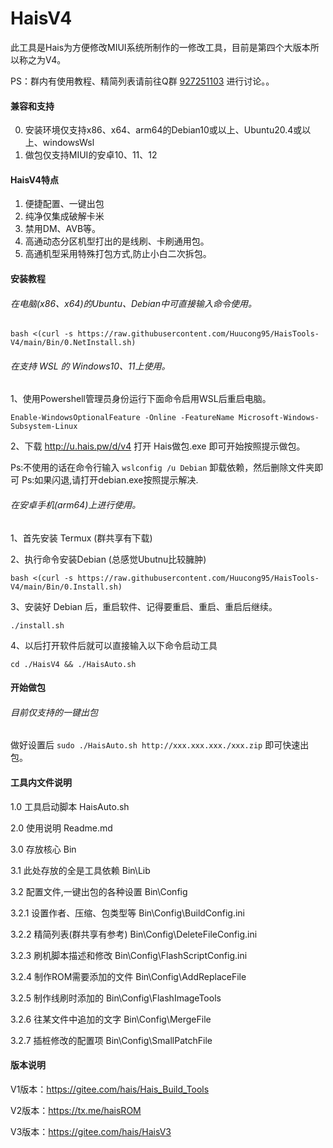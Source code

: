 
# HaisV4

此工具是Hais为方便修改MIUI系统所制作的一修改工具，目前是第四个大版本所以称之为V4。

PS：群内有使用教程、精简列表请前往Q群 [927251103](https://jq.qq.com/?_wv=1027&k=7SaV9nzM) 进行讨论。。

#### 兼容和支持

0.  安装环境仅支持x86、x64、arm64的Debian10或以上、Ubuntu20.4或以上、windowsWsl
1.  做包仅支持MIUI的安卓10、11、12

#### HaisV4特点

1.  便捷配置、一键出包
2.  纯净仅集成破解卡米
3.  禁用DM、AVB等。
4.  高通动态分区机型打出的是线刷、卡刷通用包。
5.  高通机型采用特殊打包方式,防止小白二次拆包。

#### 安装教程


###### 在电脑(x86、x64)的Ubuntu、Debian中可直接输入命令使用。

`bash <(curl -s https://raw.githubusercontent.com/Huucong95/HaisTools-V4/main/Bin/0.NetInstall.sh)`


###### 在支持 WSL 的 Windows10、11上使用。

1、使用Powershell管理员身份运行下面命令启用WSL后重启电脑。

`Enable-WindowsOptionalFeature -Online -FeatureName Microsoft-Windows-Subsystem-Linux`

2、下载 http://u.hais.pw/d/v4 打开 Hais做包.exe 即可开始按照提示做包。

Ps:不使用的话在命令行输入 `wslconfig /u Debian` 卸载依赖，然后删除文件夹即可
Ps:如果闪退,请打开debian.exe按照提示解决.



###### 在安卓手机(arm64)上进行使用。

1、首先安装 Termux (群共享有下载)

2、执行命令安装Debian (总感觉Ubutnu比较臃肿)

`bash <(curl -s https://raw.githubusercontent.com/Huucong95/HaisTools-V4/main/Bin/0.Install.sh)`

3、安装好 Debian 后，重启软件、记得要重启、重启、重启后继续。

`./install.sh`

4、以后打开软件后就可以直接输入以下命令启动工具

`cd ./HaisV4 && ./HaisAuto.sh`



#### 开始做包

###### 目前仅支持的一键出包

做好设置后 `sudo ./HaisAuto.sh http://xxx.xxx.xxx./xxx.zip` 即可快速出包。


#### 工具内文件说明

1.0   工具启动脚本                        HaisAuto.sh

2.0   使用说明                            Readme.md

3.0   存放核心                            Bin

3.1   此处存放的全是工具依赖                Bin\Lib

3.2   配置文件,一键出包的各种设置            Bin\Config

3.2.1 设置作者、压缩、包类型等               Bin\Config\BuildConfig.ini

3.2.2 精简列表(群共享有参考)                Bin\Config\DeleteFileConfig.ini

3.2.3 刷机脚本描述和修改                    Bin\Config\FlashScriptConfig.ini

3.2.4 制作ROM需要添加的文件                 Bin\Config\AddReplaceFile

3.2.5 制作线刷时添加的                      Bin\Config\FlashImageTools

3.2.6 往某文件中追加的文字			Bin\Config\MergeFile

3.2.7 插桩修改的配置项				Bin\Config\SmallPatchFile



#### 版本说明

V1版本：https://gitee.com/hais/Hais_Build_Tools

V2版本：https://tx.me/haisROM

V3版本：https://gitee.com/hais/HaisV3


